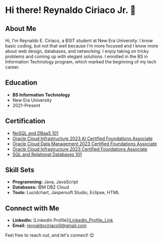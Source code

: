 # Hi there! Reynaldo Ciriaco Jr. 👋

## About Me

Hi, I'm Reynaldo E. Ciriaco, a BSIT student at New Era University. I know basic coding, but not that well because I'm more focused and I know more about web design, databases, and networking. I enjoy taking on tricky problems and coming up with elegant solutions. I enrolled in the BS in Information Technology program, which marked the beginning of my tech career.

## Education

- **BS Information Technology**
- New Era University
- 2021-Present

## Certification

- [NoSQL and DBaaS 101](https://courses.cognitiveclass.ai/certificates/a95d6fcfaa9047b5aa75cd5bbd19de86)
- [Oracle Cloud Infrastructure 2023 AI Certified Foundations Associate](https://catalog-education.oracle.com/pls/certview/sharebadge?id=0FBD0F4F053D4F04923A15CD4539DD6B507D50BD290233AAE7F7A2C4292C1E0F&fbclid=IwAR0AlbYyZHQ-8U1SHW_crDbDQnjZBOVVh6M7tTzRgtauiL8zBSYG_wCuw10)
- [Oracle Cloud Data Management 2023 Certified Foundations Associate](https://catalog-education.oracle.com/pls/certview/sharebadge?id=2D54B24E30D4C37EA347FE38BAE6DD08E01233C72D66379AA540CA28E8C17C15&fbclid=IwAR2Z_RHJBS0KNTWE3DyTnJoA2rk8UvHIUfIxFj5MBDqijwENgfnlYPi4nEc)
- [Oracle Cloud Infrastructure 2023 Certified Foundations Associate](https://catalog-education.oracle.com/pls/certview/sharebadge?id=8D45D455C6C3A429BD92125DFE5EA4708EDF439EB893899BDD244FDCB861114E&fbclid=IwAR1ntzHtgPr2qCi51fRTGaMUf8oqHlh3D3HhKPxC1W4qduOi62sLBokkS-s)
- [SQL and Relational Databases 101](https://courses.cognitiveclass.ai/certificates/79d101344cc54b97b9d399bd8c55972a)

## Skill Sets

- **Programming:** Java, JavaScript
- **Databases:** IBM DB2 Cloud
- **Tools:** Lucidchart, Jaspersoft Studio, Eclipse, HTML

## Connect with Me

- **LinkedIn:** [LinkedIn Profile]([LinkedIn_Profile_Link](https://www.linkedin.com/in/reynaldo-ciriaco-jr-b859a128a/)
- **Email:** reynaldociriaco0@gmail.com

Feel free to reach out, and let's connect! 😊
